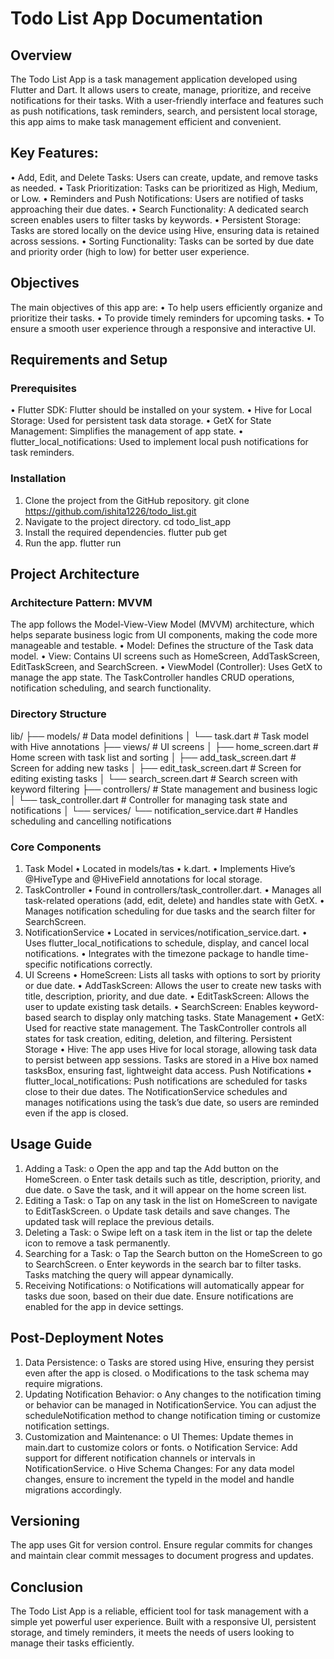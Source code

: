 # Todo List App Documentation
## Overview
The Todo List App is a task management application developed using Flutter and Dart. It allows users to create, manage, prioritize, and receive notifications for their tasks. With a user-friendly interface and features such as push notifications, task reminders, search, and persistent local storage, this app aims to make task management efficient and convenient.
## Key Features:
•	Add, Edit, and Delete Tasks: Users can create, update, and remove tasks as needed.
•	Task Prioritization: Tasks can be prioritized as High, Medium, or Low.
•	Reminders and Push Notifications: Users are notified of tasks approaching their due dates.
•	Search Functionality: A dedicated search screen enables users to filter tasks by keywords.
•	Persistent Storage: Tasks are stored locally on the device using Hive, ensuring data is retained across sessions.
•	Sorting Functionality: Tasks can be sorted by due date and priority order (high to low) for better user experience.
## Objectives
The main objectives of this app are:
•	To help users efficiently organize and prioritize their tasks.
•	To provide timely reminders for upcoming tasks.
•	To ensure a smooth user experience through a responsive and interactive UI.
## Requirements and Setup
### Prerequisites
•	Flutter SDK: Flutter should be installed on your system.
•	Hive for Local Storage: Used for persistent task data storage.
•	GetX for State Management: Simplifies the management of app state.
•	flutter_local_notifications: Used to implement local push notifications for task reminders.
### Installation
1.	Clone the project from the GitHub repository.
git clone https://github.com/ishita1226/todo_list.git
2.	Navigate to the project directory.
cd todo_list_app
3.	Install the required dependencies.
flutter pub get
4.	Run the app.
flutter run
## Project Architecture
### Architecture Pattern: MVVM
The app follows the Model-View-View Model (MVVM) architecture, which helps separate business logic from UI components, making the code more manageable and testable.
•	Model: Defines the structure of the Task data model.
•	View: Contains UI screens such as HomeScreen, AddTaskScreen, EditTaskScreen, and SearchScreen.
•	ViewModel (Controller): Uses GetX to manage the app state. The TaskController handles CRUD operations, notification scheduling, and search functionality.
### Directory Structure
lib/
├── models/               # Data model definitions
│   └── task.dart         # Task model with Hive annotations
├── views/                # UI screens
│   ├── home_screen.dart  # Home screen with task list and sorting
│   ├── add_task_screen.dart   # Screen for adding new tasks
│   ├── edit_task_screen.dart  # Screen for editing existing tasks
│   └── search_screen.dart     # Search screen with keyword filtering
├── controllers/          # State management and business logic
│   └── task_controller.dart  # Controller for managing task state and notifications
│
└── services/
    └── notification_service.dart  # Handles scheduling and cancelling notifications
### Core Components
1. Task Model
•	Located in models/tas
•	k.dart.
•	Implements Hive’s @HiveType and @HiveField annotations for local storage.
2. TaskController
•	Found in controllers/task_controller.dart.
•	Manages all task-related operations (add, edit, delete) and handles state with GetX.
•	Manages notification scheduling for due tasks and the search filter for SearchScreen.
3. NotificationService
•	Located in services/notification_service.dart.
•	Uses flutter_local_notifications to schedule, display, and cancel local notifications.
•	Integrates with the timezone package to handle time-specific notifications correctly.
4. UI Screens
•	HomeScreen: Lists all tasks with options to sort by priority or due date.
•	AddTaskScreen: Allows the user to create new tasks with title, description, priority, and due date.
•	EditTaskScreen: Allows the user to update existing task details.
•	SearchScreen: Enables keyword-based search to display only matching tasks.
State Management
•	GetX: Used for reactive state management. The TaskController controls all states for task creation, editing, deletion, and filtering.
Persistent Storage
•	Hive: The app uses Hive for local storage, allowing task data to persist between app sessions. Tasks are stored in a Hive box named tasksBox, ensuring fast, lightweight data access.
Push Notifications
•	flutter_local_notifications: Push notifications are scheduled for tasks close to their due dates. The NotificationService schedules and manages notifications using the task’s due date, so users are reminded even if the app is closed.

## Usage Guide
1.	Adding a Task:
o	Open the app and tap the Add button on the HomeScreen.
o	Enter task details such as title, description, priority, and due date.
o	Save the task, and it will appear on the home screen list.
2.	Editing a Task:
o	Tap on any task in the list on HomeScreen to navigate to EditTaskScreen.
o	Update task details and save changes. The updated task will replace the previous details.
3.	Deleting a Task:
o	Swipe left on a task item in the list or tap the delete icon to remove a task permanently.
4.	Searching for a Task:
o	Tap the Search button on the HomeScreen to go to SearchScreen.
o	Enter keywords in the search bar to filter tasks. Tasks matching the query will appear dynamically.
5.	Receiving Notifications:
o	Notifications will automatically appear for tasks due soon, based on their due date. Ensure notifications are enabled for the app in device settings.
## Post-Deployment Notes
1.	Data Persistence:
o	Tasks are stored using Hive, ensuring they persist even after the app is closed.
o	Modifications to the task schema may require migrations.
2.	Updating Notification Behavior:
o	Any changes to the notification timing or behavior can be managed in NotificationService. You can adjust the scheduleNotification method to change notification timing or customize notification settings.
3.	Customization and Maintenance:
o	UI Themes: Update themes in main.dart to customize colors or fonts.
o	Notification Service: Add support for different notification channels or intervals in NotificationService.
o	Hive Schema Changes: For any data model changes, ensure to increment the typeId in the model and handle migrations accordingly.
## Versioning
The app uses Git for version control. Ensure regular commits for changes and maintain clear commit messages to document progress and updates.
## Conclusion
The Todo List App is a reliable, efficient tool for task management with a simple yet powerful user experience. Built with a responsive UI, persistent storage, and timely reminders, it meets the needs of users looking to manage their tasks efficiently.



